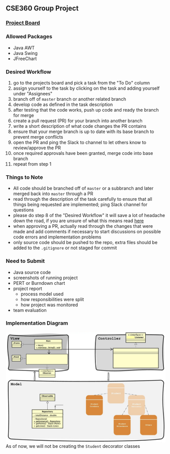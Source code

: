 ## CSE360 Group Project

### [Project Board](https://github.com/zakattack9/cse360-final-project/projects/1)

### Allowed Packages
- Java AWT
- Java Swing
- JFreeChart

### Desired Workflow
1. go to the projects board and pick a task from the "To Do" column
2. assign yourself to the task by clicking on the task and adding yourself under "Assignees"
3. branch off of `master` branch or another related branch
4. develop code as defined in the task description
5. after testing that the code works, push up code and ready the branch for merge
6. create a pull request (PR) for your branch into another branch
7. write a short description of what code changes the PR contains
8. ensure that your merge branch is up to date with its base branch to prevent merge conflicts
9. open the PR and ping the Slack to channel to let others know to review/approve the PR
10. once required approvals have been granted, merge code into base branch
11. repeat from step 1

### Things to Note
- All code should be branched off of `master` or a subbranch and later merged back into `master` through a PR
- read through the description of the task carefully to ensure that all things being requested are implemented; ping Slack channel for questions
- please do step 8 of the "Desired Workflow" it will save a lot of headache down the road, if you are unsure of what this means read [here](https://github.com/zakattack9/git-branching-merging)
- when approving a PR, actually read through the changes that were made and add comments if necessary to start discussions on possible code errors and implementation problems
- only source code should be pushed to the repo, extra files should be added to the `.gitignore` or not staged for commit

### Need to Submit
- Java source code
- screenshots of running project
- PERT or Burndown chart
- project report
  - process model used
  - how responsibilities were split
  - how project was monitored
- team evaluation

### Implementation Diagram
![diagram](./diagram.png?raw=true "Implementation Diagram")
As of now, we will not be creating the `Student` decorator classes
